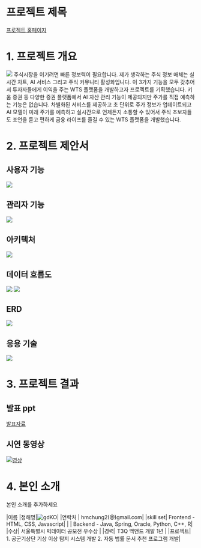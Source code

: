 # 프로젝트 제목

[프로젝트 홈페이지](https://koposoftware.github.io/2021_14_hmjung/)

# 1. 프로젝트 개요

<img src="발표자료/최종프로젝트_정해명_발표자료/슬라이드3.PNG"/>
주식시장을 이기려면 빠른 정보력이 필요합니다. 제가 생각하는 주식 정보 매체는 실시간 차트, AI 서비스 그리고 주식 커뮤니티 활성화입니다. 이 3가지 기능을 모두 갖추어서 투자자들에게 이익을 주는 WTS 플랫폼을 개발하고자 프로젝트를 기획했습니다. 키움 증권 등 다양한 증권 플랫폼에서 AI 자산 관리 기능이 제공되지만 주가를 직접 예측하는 기능은 없습니다. 차별화된 서비스를 제공하고 초 단위로 주가 정보가 업데이트되고 AI 모델이 미래 주가를 예측하고 실시간으로 언제든지 소통할 수 있어서 주식 초보자들도 조언을 듣고 편하게 금융 라이프를 즐길 수 있는 WTS 플랫폼을 개발했습니다.      

# 2. 프로젝트 제안서

## 사용자 기능
   <img src="발표자료/최종프로젝트_정해명_발표자료/슬라이드4.PNG"/>
   
## 관리자 기능
   <img src="발표자료/최종프로젝트_정해명_발표자료/슬라이드5.PNG"/>
   
## 아키텍처
   <img src="발표자료/최종프로젝트_정해명_발표자료/슬라이드6.PNG"/>
   
## 데이터 흐름도
   <img src="발표자료/최종프로젝트_정해명_발표자료/슬라이드7.PNG"/>
   <img src="발표자료/최종프로젝트_정해명_발표자료/슬라이드8.PNG"/>
   
## ERD
   <img src="발표자료/최종프로젝트_정해명_발표자료/슬라이드10.PNG"/>
   
## 응용 기술
   <img src="발표자료/최종프로젝트_정해명_발표자료/슬라이드11.PNG"/>



# 3. 프로젝트 결과

## 발표 ppt 
   [발표자료](/발표자료/최종프로젝트_정해명_발표자료.pdf)<br>


## 시연 동영상 
   
   [![영상](발표자료/최종프로젝트_정해명_발표자료/capture.png)](https://www.youtube.com/embed/4cZFjeUAEuc)

# 4. 본인 소개

본인 소개를 추가하세요

|이름 |정해명|![gdKO](/발표자료/최종프로젝트_정해명_발표자료/profilePic.jpg)|
|연락처 | hmchung2(@)gmail.com|
|skill set| Frontend - HTML, CSS, Javascript|
| | Backend - Java, Spring, Oracle, Python, C++, R|
|수상| 서울특별시 빅데이터 공모전 우수상 |
|경력|  T3Q 백앤드 개발 1년  |
|프로젝트| 1. 공군기상단 기상 이상 탐지 시스템 개발
           2. 자동 법률 문서 추천 프로그램 개발|

   
 
